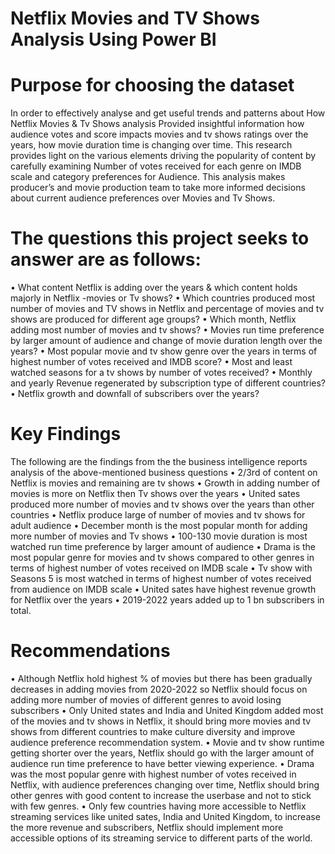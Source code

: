 # Netflix Movies and TV Shows Analysis Using Power BI
# Purpose for choosing the dataset
In order to effectively analyse and get useful trends and patterns about How Netflix Movies & Tv Shows analysis Provided insightful information how audience votes and score impacts movies and tv shows ratings over the years, how movie duration time is changing over time. This research provides light on the various elements driving the popularity of content by carefully examining Number of votes received for each genre on IMDB scale and category preferences for Audience. This analysis makes producer’s and movie production team to take more informed decisions about current audience preferences over Movies and Tv Shows.

# The questions this project seeks to answer are as follows:
•	What content Netflix is adding over the years & which content holds majorly in Netflix -movies or Tv shows?
•	Which countries produced most number of movies and TV shows in Netflix and percentage of movies and tv shows are produced for different age groups?
•	Which month, Netflix adding most number of movies and tv shows?
•	Movies run time preference by larger amount of audience and change of movie duration length over the years?
•	Most popular movie and tv show genre over the years in terms of highest number of votes received and IMDB score?
•	Most and least watched seasons for a tv shows by number of votes received?
•	Monthly and yearly Revenue regenerated by subscription type of different countries?
•	Netflix growth and downfall of subscribers over the years?

# Key Findings
The following are the findings from the the business intelligence reports analysis of the above-mentioned business questions
•	2/3rd of content on Netflix is movies and remaining are tv shows
•	Growth in adding number of movies is more on Netflix then Tv shows over the years
•	United sates produced more number of movies and tv shows over the years than other countries 
•	Netflix produce large of number of movies and tv shows for adult audience
•	December month is the most popular month for adding more number of movies and Tv shows
•	100-130 movie duration is most watched run time preference by larger amount of audience
•	Drama is the most popular genre for movies and tv shows compared to other genres in terms of highest number of votes received on IMDB scale
•	Tv show with Seasons 5 is most watched in terms of highest number of votes received from audience on IMDB scale
•	United sates have highest revenue growth for Netflix over the years
•	2019-2022 years added up to 1 bn subscribers in total.

# Recommendations
•	Although Netflix hold highest % of movies but there has been gradually decreases in adding movies from 2020-2022 so Netflix should focus on adding more number of movies of different genres to avoid losing subscribers
•	Only United states and India and United Kingdom added most of the movies and tv shows in Netflix, it should bring more movies and tv shows from different countries to make culture diversity and improve audience preference recommendation system.
•	Movie and tv show runtime getting shorter over the years, Netflix should go with the larger amount of audience run time preference to have better viewing experience.
•	Drama was the most popular genre with highest number of votes received in Netflix, with audience preferences changing over time, Netflix should bring other genres with good content to increase the userbase and not to stick with few genres.
•	Only few countries having more accessible to Netflix streaming services like united sates, India and United Kingdom, to increase the more revenue and subscribers, Netflix should implement more accessible options of its streaming service to different parts of the world.





